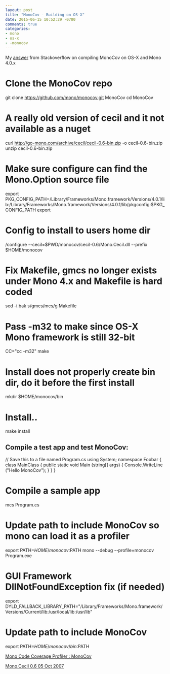 ```yaml
---
layout: post
title: "MonoCov - Building on OS-X"
date: 2015-06-15 10:52:29 -0700
comments: true
categories: 
- mono
- os-x
- -monocov
---
```


My [answer](http://stackoverflow.com/questions/20757444/how-to-compile-c-sharp-code-to-64-bit-in-xamarin-studio-on-os-x/30714801#30714801) from Stackoverflow on compiling MonoCov on OS-X and Mono 4.0.x

# Clone the MonoCov repo
git clone https://github.com/mono/monocov.git MonoCov
cd MonoCov
# A really old version of cecil and it not available as a nuget
curl http://go-mono.com/archive/cecil/cecil-0.6-bin.zip -o cecil-0.6-bin.zip
unzip cecil-0.6-bin.zip
# Make sure configure can find the Mono.Option source file
export PKG_CONFIG_PATH=/Library/Frameworks/Mono.framework/Versions/4.0.1/lib:/Library/Frameworks/Mono.framework/Versions/4.0.1/lib/pkgconfig:$PKG_CONFIG_PATH
export 
# Config to install to users home dir
/configure --cecil=$PWD/monocov/cecil-0.6/Mono.Cecil.dll --prefix $HOME/monocov
# Fix Makefile, gmcs no longer exists under Mono 4.x and Makefile is hard coded
sed -i.bak s/gmcs/mcs/g Makefile
# Pass -m32 to make since OS-X Mono framework is still 32-bit
CC="cc -m32" make
# Install does not properly create bin dir, do it before the first install
mkdir $HOME/monocov/bin
# Install..
make install

## Compile a test app and test MonoCov:

// Save this to a file named Program.cs
using System;
namespace Foobar
{
	class MainClass
	{
		public static void Main (string[] args)
		{
			Console.WriteLine ("Hello MonoCov");
		}
	}
}
# Compile a sample app
mcs Program.cs
# Update path to include MonoCov so mono can load it as a profiler
export PATH=$HOME/monocov:$PATH
mono --debug --profile=monocov Program.exe

# GUI Framework DllNotFoundException fix (if needed)
export DYLD_FALLBACK_LIBRARY_PATH="/Library/Frameworks/Mono.framework/Versions/Current/lib:/usr/local/lib:/usr/lib"
# Update path to include MonoCov
export PATH=$HOME/monocov/bin:$PATH

[Mono Code Coverage Profiler : MonoCov](http://www.mono-project.com/docs/debug+profile/profile/code-coverage/)

[Mono.Cecil 0.6 05 Oct 2007](http://evain.net/blog/articles/2007/10/05/mono-cecil-0-6)
